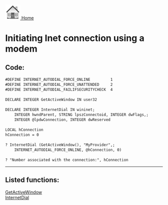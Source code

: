 [<img src="../images/home.png"> Home ](https://github.com/VFPX/Win32API)  

# Initiating Inet connection using a modem

## Code:
```foxpro  
#DEFINE INTERNET_AUTODIAL_FORCE_ONLINE         1
#DEFINE INTERNET_AUTODIAL_FORCE_UNATTENDED     2
#DEFINE INTERNET_AUTODIAL_FAILIFSECURITYCHECK  4

DECLARE INTEGER GetActiveWindow IN user32

DECLARE INTEGER InternetDial IN wininet;
	INTEGER hwndParent, STRING lpszConnectoid, INTEGER dwFlags,;
    INTEGER @lpdwConnection, INTEGER dwReserved

LOCAL hConnection
hConnection = 0

? InternetDial (GetActiveWindow(), "MyProvider",;
	INTERNET_AUTODIAL_FORCE_ONLINE, @hConnection, 0)

? "Number associated with the connection:", hConnection  
```  
***  


## Listed functions:
[GetActiveWindow](../libraries/user32/GetActiveWindow.md)  
[InternetDial](../libraries/wininet/InternetDial.md)  
